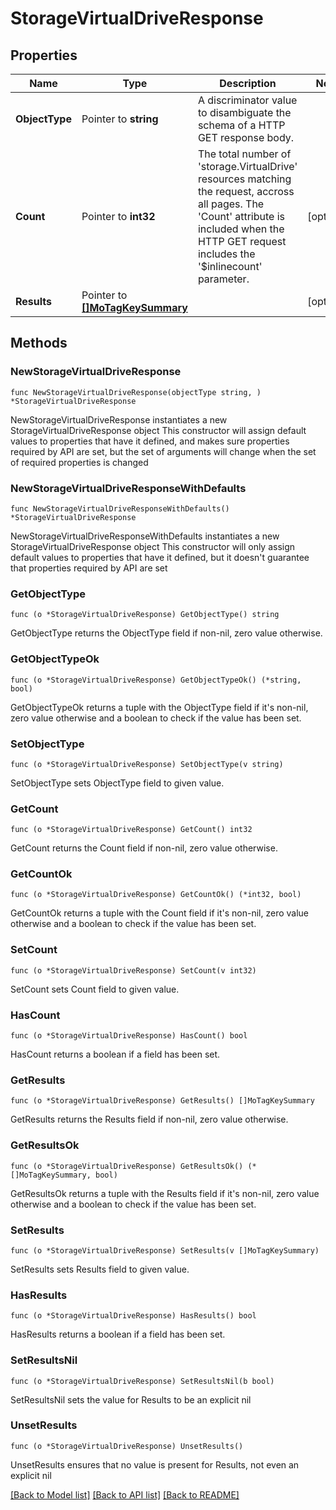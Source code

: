 # StorageVirtualDriveResponse

## Properties

Name | Type | Description | Notes
------------ | ------------- | ------------- | -------------
**ObjectType** | Pointer to **string** | A discriminator value to disambiguate the schema of a HTTP GET response body. | 
**Count** | Pointer to **int32** | The total number of &#39;storage.VirtualDrive&#39; resources matching the request, accross all pages. The &#39;Count&#39; attribute is included when the HTTP GET request includes the &#39;$inlinecount&#39; parameter. | [optional] 
**Results** | Pointer to [**[]MoTagKeySummary**](MoTagKeySummary.md) |  | [optional] 

## Methods

### NewStorageVirtualDriveResponse

`func NewStorageVirtualDriveResponse(objectType string, ) *StorageVirtualDriveResponse`

NewStorageVirtualDriveResponse instantiates a new StorageVirtualDriveResponse object
This constructor will assign default values to properties that have it defined,
and makes sure properties required by API are set, but the set of arguments
will change when the set of required properties is changed

### NewStorageVirtualDriveResponseWithDefaults

`func NewStorageVirtualDriveResponseWithDefaults() *StorageVirtualDriveResponse`

NewStorageVirtualDriveResponseWithDefaults instantiates a new StorageVirtualDriveResponse object
This constructor will only assign default values to properties that have it defined,
but it doesn't guarantee that properties required by API are set

### GetObjectType

`func (o *StorageVirtualDriveResponse) GetObjectType() string`

GetObjectType returns the ObjectType field if non-nil, zero value otherwise.

### GetObjectTypeOk

`func (o *StorageVirtualDriveResponse) GetObjectTypeOk() (*string, bool)`

GetObjectTypeOk returns a tuple with the ObjectType field if it's non-nil, zero value otherwise
and a boolean to check if the value has been set.

### SetObjectType

`func (o *StorageVirtualDriveResponse) SetObjectType(v string)`

SetObjectType sets ObjectType field to given value.


### GetCount

`func (o *StorageVirtualDriveResponse) GetCount() int32`

GetCount returns the Count field if non-nil, zero value otherwise.

### GetCountOk

`func (o *StorageVirtualDriveResponse) GetCountOk() (*int32, bool)`

GetCountOk returns a tuple with the Count field if it's non-nil, zero value otherwise
and a boolean to check if the value has been set.

### SetCount

`func (o *StorageVirtualDriveResponse) SetCount(v int32)`

SetCount sets Count field to given value.

### HasCount

`func (o *StorageVirtualDriveResponse) HasCount() bool`

HasCount returns a boolean if a field has been set.

### GetResults

`func (o *StorageVirtualDriveResponse) GetResults() []MoTagKeySummary`

GetResults returns the Results field if non-nil, zero value otherwise.

### GetResultsOk

`func (o *StorageVirtualDriveResponse) GetResultsOk() (*[]MoTagKeySummary, bool)`

GetResultsOk returns a tuple with the Results field if it's non-nil, zero value otherwise
and a boolean to check if the value has been set.

### SetResults

`func (o *StorageVirtualDriveResponse) SetResults(v []MoTagKeySummary)`

SetResults sets Results field to given value.

### HasResults

`func (o *StorageVirtualDriveResponse) HasResults() bool`

HasResults returns a boolean if a field has been set.

### SetResultsNil

`func (o *StorageVirtualDriveResponse) SetResultsNil(b bool)`

 SetResultsNil sets the value for Results to be an explicit nil

### UnsetResults
`func (o *StorageVirtualDriveResponse) UnsetResults()`

UnsetResults ensures that no value is present for Results, not even an explicit nil

[[Back to Model list]](../README.md#documentation-for-models) [[Back to API list]](../README.md#documentation-for-api-endpoints) [[Back to README]](../README.md)


